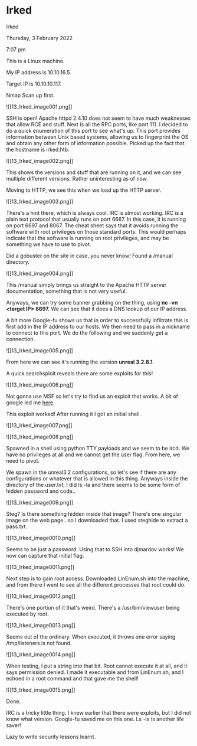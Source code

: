 # Irked

Irked

Thursday, 3 February 2022

7:07 pm

This is a Linux machine.

My IP address is 10.10.16.5.

Target IP is 10.10.10.117.

&#x20;

Nmap Scan up first.

!\[\[13\_Irked\_image001.png]]

SSH is open! Apache httpd 2.4.10 does not seem to have much weaknesses that allow RCE and stuff. Next is all the RPC ports, like port 111. I decided to do a quick enumeration of this port to see what's up. This port provides information between Unix based systems, allowing us to fingerprint the OS and obtain any other form of information possible. Picked up the fact that the hostname is irked.htb.

&#x20;

!\[\[13\_Irked\_image002.png]]

&#x20;

This shows the versions and stuff that are running on it, and we can see multiple different versions. Rather uninteresting as of now.

&#x20;

Moving to HTTP, we see this when we load up the HTTP server.

!\[\[13\_Irked\_image003.png]]

&#x20;

There's a hint there, which is always cool. IRC is almost working. IRC is a plain text protocol that usually runs on port 6667. In this case, it is running on port 6697 and 8067. The cheat sheet says that it avoids running the software with root privileges on those standard ports. This would perhaps indicate that the software is running on root privileges, and may be something we have to use to pivot.

&#x20;

Did a gobuster on the site in case, you never know! Found a /manual directory.

&#x20;

!\[\[13\_Irked\_image004.png]]

This /manual simply brings us straight to the Apache HTTP server documentation, something that is not very useful.

&#x20;

Anyways, we can try some banner grabbing on the thing, using **nc -vn \<target IP> 6697.** We can see that it does a DNS lookup of our IP address.

&#x20;

A bit more Google-fu shows us that in order to successfully infiltrate this is first add in the IP address to our hosts. We then need to pass in a nickname to connect to this port. We do the following and we suddenly get a connection.

!\[\[13\_Irked\_image005.png]]

&#x20;

&#x20;

From here we can see it's running the version **unreal 3.2.8.1**.

&#x20;

A quick searchsploit reveals there are some exploits for this!

!\[\[13\_Irked\_image006.png]]

&#x20;

Not gonna use MSF so let's try to find us an exploit that works. A bit of google led me [here](https://github.com/Ranger11Danger/UnrealIRCd-3.2.8.1-Backdoor).

This exploit worked! After running it I got an initial shell.

!\[\[13\_Irked\_image007.png]]

&#x20;

!\[\[13\_Irked\_image008.png]]

&#x20;

Spawned in a shell using python TTY payloads and we seem to be ircd. We have no privileges at all and we cannot get the user flag. From here, we need to pivot.

&#x20;

We spawn in the unreal3.2 configurations, so let's see if there are any configurations or whatever that is allowed in this thing. Anyways inside the directory of the user.txt, I did ls -la and there seems to be some form of hidden password and code..

!\[\[13\_Irked\_image009.png]]

&#x20;

Steg? Is there something hidden inside that image? There's one singular image on the web page...so I downloaded that. I used steghide to extract a pass.txt.

!\[\[13\_Irked\_image0010.png]]

Seems to be just a password. Using that to SSH into djmardov works! We now can capture that initial flag.

!\[\[13\_Irked\_image0011.png]]

&#x20;

Next step is to gain root access. Downloaded LinEnum.sh into the machine, and from there I went to see all the different processes that root could do.

!\[\[13\_Irked\_image0012.png]]

&#x20;

There's one portion of it that's weird. There's a /usr/bin/viewuser being executed by root.

!\[\[13\_Irked\_image0013.png]]

&#x20;

Seems out of the ordinary. When executed, it throws one error saying /tmp/listeners is not found.

&#x20;

!\[\[13\_Irked\_image0014.png]]

When testing, I put a string into that bit. Root cannot execute it at all, and it says permission denied. I made it executable and from LinEnum.sh, and I echoed in a root command and that gave me the shell!

!\[\[13\_Irked\_image0015.png]]

&#x20;

Done.

&#x20;

IRC is a tricky little thing. I knew earlier that there were exploits, but I did not know what version. Google-fu saved me on this one. Ls -la is another life saver!

&#x20;

Lazy to write security lessons learnt.
